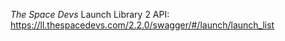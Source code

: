 _The Space Devs_ Launch Library 2 API:   
https://ll.thespacedevs.com/2.2.0/swagger/#/launch/launch_list
